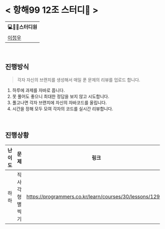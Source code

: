 # < 항해99 12조 스터디🤯 >


<table>
    <tr>
         <th colspan=5>💻🙎‍♂스터디원</th>
    </tr>
    <tr>
        <td><a href='https://github.com/lky8967'>이정우</a></td>
        
        
      
      
</table>

<br>

## 진행방식
> 각자 자신의 브랜치를 생성해서 매일 푼 문제의 리뷰를 업로드 합니다.
1. 하루에 과제를 자바로 풉니다.
2. 못 풀어도 좋으니 최대한 정답을 보지 않고 시도합니다.
3. 풀고나면 각자 브랜치에 자신의 자바코드를 올립니다.
4. 시간을 정해 모두 모여 각자의 코드를 실시간 리뷰합니다.

<br>

## 진행상황

|난이도|문제|링크|
|:----:|:-----:|:---:|
|하하|직사각형 별찍기|https://programmers.co.kr/learn/courses/30/lessons/12969|✔|










